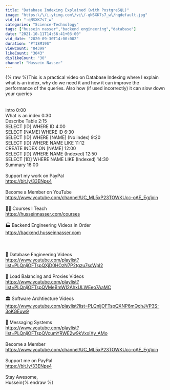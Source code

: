 ```yaml
---
title: "Database Indexing Explained (with PostgreSQL)"
image: "https:\/\/i.ytimg.com\/vi\/-qNSXK7s7_w\/hqdefault.jpg"
vid_id: "-qNSXK7s7_w"
categories: "Science-Technology"
tags: ["hussein nasser","backend engineering","database"]
date: "2021-10-11T14:56:41+03:00"
vid_date: "2020-09-30T14:00:00Z"
duration: "PT18M19S"
viewcount: "84399"
likeCount: "3043"
dislikeCount: "30"
channel: "Hussein Nasser"
---
```

{% raw %}This is a practical video on Database Indexing where I explain what is an index, why do we need it and how it can improve the performance of the queries. Also how (if used incorrectly) it can slow down your queries<br /><br /><br />intro 0:00 <br />What is an index 0:30 <br />Describe Table 2:15 <br />SELECT [ID] WHERE ID 4:00 <br />SELECT [NAME] WHERE ID 6:30<br />SELECT [ID] WHERE [NAME] (No index) 9:20<br />SELECT [ID] WHERE NAME LIKE 11:12 <br />CREATE INDEX ON [NAME] 12:00<br />SELECT [ID] WHERE NAME (Indexed) 12:50<br />SELECT [1D] WHERE NAME LIKE (Indexed) 14:30 <br />Summary 16:00 <br /><br />Support my work on PayPal<br /><a rel="nofollow" target="blank" href="https://bit.ly/33ENps4">https://bit.ly/33ENps4</a><br /> <br />Become a Member on YouTube<br /><a rel="nofollow" target="blank" href="https://www.youtube.com/channel/UC_ML5xP23TOWKUcc-oAE_Eg/join">https://www.youtube.com/channel/UC_ML5xP23TOWKUcc-oAE_Eg/join</a><br /><br />🧑‍🏫 Courses I Teach<br /><a rel="nofollow" target="blank" href="https://husseinnasser.com/courses">https://husseinnasser.com/courses</a> <br /><br />🏭 Backend Engineering Videos in Order<br /><a rel="nofollow" target="blank" href="https://backend.husseinnasser.com">https://backend.husseinnasser.com</a><br /><br /><br /><br />💾 Database Engineering Videos<br /><a rel="nofollow" target="blank" href="https://www.youtube.com/playlist?list=PLQnljOFTspQXjD0HOzN7P2tgzu7scWpl2">https://www.youtube.com/playlist?list=PLQnljOFTspQXjD0HOzN7P2tgzu7scWpl2</a><br /><br />🏰 Load Balancing and Proxies Videos<br /><a rel="nofollow" target="blank" href="https://www.youtube.com/playlist?list=PLQnljOFTspQVMeBmWI2AhxULWEeo7AaMC">https://www.youtube.com/playlist?list=PLQnljOFTspQVMeBmWI2AhxULWEeo7AaMC</a><br /><br />🏛️ Software Archtiecture Videos<br /><a rel="nofollow" target="blank" href="https://www.youtube.com/playlist?list=PLQnljOFTspQXNP6mQchJVP3S-3oKGEuw9">https://www.youtube.com/playlist?list=PLQnljOFTspQXNP6mQchJVP3S-3oKGEuw9</a><br /><br />📩 Messaging Systems<br /><a rel="nofollow" target="blank" href="https://www.youtube.com/playlist?list=PLQnljOFTspQVcumYRWE2w9kVxxIXy_AMo">https://www.youtube.com/playlist?list=PLQnljOFTspQVcumYRWE2w9kVxxIXy_AMo</a><br /><br />Become a Member <br /><a rel="nofollow" target="blank" href="https://www.youtube.com/channel/UC_ML5xP23TOWKUcc-oAE_Eg/join">https://www.youtube.com/channel/UC_ML5xP23TOWKUcc-oAE_Eg/join</a><br /><br />Support me on PayPal<br /><a rel="nofollow" target="blank" href="https://bit.ly/33ENps4">https://bit.ly/33ENps4</a><br /><br />Stay Awesome,<br />Hussein{% endraw %}
